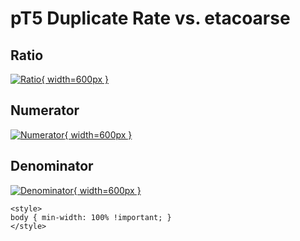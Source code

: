 # pT5 Duplicate Rate vs. etacoarse

## Ratio

[![Ratio](../mtv/var/pT5_duplrate_etacoarse.png){ width=600px }](../mtv/var/pT5_duplrate_etacoarse.pdf)

## Numerator

[![Numerator](../mtv/num/pT5_duplrate_etacoarse_num.png){ width=600px }](../mtv/num/pT5_duplrate_etacoarse_num.pdf)

## Denominator

[![Denominator](../mtv/den/pT5_duplrate_etacoarse_den.png){ width=600px }](../mtv/den/pT5_duplrate_etacoarse_den.pdf)


``` {=html}
<style>
body { min-width: 100% !important; }
</style>
```
